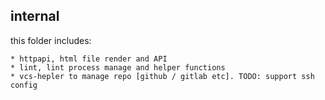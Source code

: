 ## internal

this folder includes:

    * httpapi, html file render and API 
    * lint, lint process manage and helper functions
    * vcs-hepler to manage repo [github / gitlab etc]. TODO: support ssh config